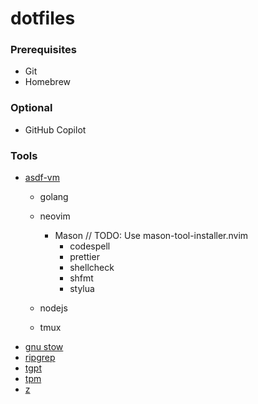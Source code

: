 # dotfiles

### Prerequisites
* Git
* Homebrew

### Optional
* GitHub Copilot

### Tools
* [asdf-vm](https://asdf-vm.com)
    * golang
    * neovim
        * Mason
            // TODO: Use mason-tool-installer.nvim
            * codespell
            * prettier
            * shellcheck
            * shfmt
            * stylua

    * nodejs
    * tmux
* [gnu stow](https://www.gnu.org/software/stow)
* [ripgrep](https://github.com/BurntSushi/ripgrep)
* [tgpt](https://github.com/aandrew-me/tgpt)
* [tpm](https://github.com/tmux-plugins/tpm)
* [z](https://github.com/rupa/z)
